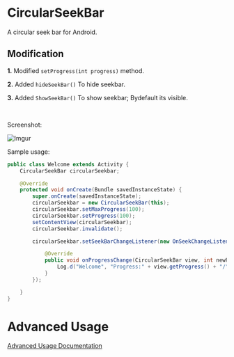 CircularSeekBar
===============

A circular seek bar for Android.


Modification
---------------------------

__1.__ Modified `setProgress(int progress)` method.

__2.__ Added  `hideSeekBar()` To hide seekbar.

__3.__ Added `ShowSeekBar()` To show seekbar; Bydefault its visible.

<br>

Screenshot:

![Imgur](http://i.imgur.com/kz5NNE1l.png)

Sample usage:

```java
public class Welcome extends Activity {
	CircularSeekBar circularSeekbar;

	@Override
	protected void onCreate(Bundle savedInstanceState) {
		super.onCreate(savedInstanceState);
		circularSeekbar = new CircularSeekBar(this);
		circularSeekbar.setMaxProgress(100);
		circularSeekbar.setProgress(100);
		setContentView(circularSeekbar);
		circularSeekbar.invalidate();

		circularSeekbar.setSeekBarChangeListener(new OnSeekChangeListener() {

			@Override
			public void onProgressChange(CircularSeekBar view, int newProgress) {
				Log.d("Welcome", "Progress:" + view.getProgress() + "/" + view.getMaxProgress());
			}
		});

	}
}
```

Advanced Usage
==============

[Advanced Usage Documentation](https://github.com/RaghavSood/AndroidCircularSeekBar/blob/master/USAGE.md#usage)
